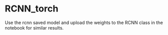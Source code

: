 # RCNN_torch

Use the rcnn saved model and upload the weights to the RCNN class in the notebook for similar results.
